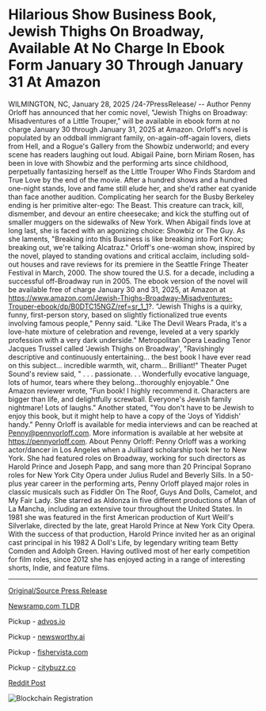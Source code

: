 # Hilarious Show Business Book, Jewish Thighs On Broadway, Available At No Charge In Ebook Form January 30 Through January 31 At Amazon

WILMINGTON, NC, January 28, 2025 /24-7PressRelease/ -- Author Penny Orloff has announced that her comic novel, "Jewish Thighs on Broadway: Misadventures of a Little Trouper," will be available in ebook form at no charge January 30 through January 31, 2025 at Amazon.  Orloff's novel is populated by an oddball immigrant family, on-again-off-again lovers, diets from Hell, and a Rogue's Gallery from the Showbiz underworld; and every scene has readers laughing out loud.  Abigail Paine, born Miriam Rosen, has been in love with Showbiz and the performing arts since childhood, perpetually fantasizing herself as the Little Trouper Who Finds Stardom and True Love by the end of the movie. After a hundred shows and a hundred one-night stands, love and fame still elude her, and she'd rather eat cyanide than face another audition. Complicating her search for the Busby Berkeley ending is her primitive alter-ego: The Beast. This creature can track, kill, dismember, and devour an entire cheesecake; and kick the stuffing out of smaller muggers on the sidewalks of New York. When Abigail finds love at long last, she is faced with an agonizing choice: Showbiz or The Guy. As she laments, "Breaking into this Business is like breaking into Fort Knox; breaking out, we're talking Alcatraz."  Orloff's one-woman show, inspired by the novel, played to standing ovations and critical acclaim, including sold-out houses and rave reviews for its premiere in the Seattle Fringe Theater Festival in March, 2000. The show toured the U.S. for a decade, including a successful off-Broadway run in 2005.  The ebook version of the novel will be available free of charge January 30 and 31, 2025, at Amazon at https://www.amazon.com/Jewish-Thighs-Broadway-Misadventures-Trouper-ebook/dp/B0DTC15NGZ/ref=sr_1_1?.  "Jewish Thighs is a quirky, funny, first-person story, based on slightly fictionalized true events involving famous people," Penny said. "Like The Devil Wears Prada, it's a love-hate mixture of celebration and revenge, leveled at a very sparkly profession with a very dark underside."  Metropolitan Opera Leading Tenor Jacques Trussel called 'Jewish Thighs on Broadway', "Ravishingly descriptive and continuously entertaining... the best book I have ever read on this subject... incredible warmth, wit, charm... Brilliant!"  Theater Puget Sound's review said, " . . . passionate. . . Wonderfully evocative language, lots of humor, tears where they belong...thoroughly enjoyable."  One Amazon reviewer wrote, "Fun book! I highly recommend it. Characters are bigger than life, and delightfully screwball. Everyone's Jewish family nightmare! Lots of laughs." Another stated, "You don't have to be Jewish to enjoy this book, but it might help to have a copy of the 'Joys of Yiddish' handy."  Penny Orloff is available for media interviews and can be reached at Penny@pennyorloff.com. More information is available at her website at https://pennyorloff.com.  About Penny Orloff:  Penny Orloff was a working actor/dancer in Los Angeles when a Juilliard scholarship took her to New York. She had featured roles on Broadway, working for such directors as Harold Prince and Joseph Papp, and sang more than 20 Principal Soprano roles for New York City Opera under Julius Rudel and Beverly Sills. In a 50-plus year career in the performing arts, Penny Orloff played major roles in classic musicals such as Fiddler On The Roof, Guys And Dolls, Camelot, and My Fair Lady. She starred as Aldonza in five different productions of Man of La Mancha, including an extensive tour throughout the United States. In 1981 she was featured in the first American production of Kurt Weill's Silverlake, directed by the late, great Harold Prince at New York City Opera. With the success of that production, Harold Prince invited her as an original cast principal in his 1982 A Doll's Life, by legendary writing team Betty Comden and Adolph Green. Having outlived most of her early competition for film roles, since 2012 she has enjoyed acting in a range of interesting shorts, Indie, and feature films. 

---

[Original/Source Press Release](https://www.24-7pressrelease.com/press-release/519188/hilarious-show-business-book-jewish-thighs-on-broadway-available-at-no-charge-in-ebook-form-january-30-through-january-31-at-amazon)
                    

[Newsramp.com TLDR](https://newsramp.com/curated-news/comic-novel-jewish-thighs-on-broadway-available-for-free-on-amazon/1fb2242ea6d689536c17e39b832108b1) 


Pickup - [advos.io](https://advos.io/en/comic-novel-jewish-thighs-on-broadway-offers-free-ebook-weekend/202510402)

Pickup - [newsworthy.ai](https://newsworthy.ai/curated/comic-novel-jewish-thighs-on-broadway-offers-free-digital-download-this-january/202510402)

Pickup - [fishervista.com](https://fishervista.com/en/comic-novel-jewish-thighs-on-broadway-offers-free-ebook-weekend/202510402)

Pickup - [citybuzz.co](https://citybuzz.co/comic-novel-jewish-thighs-on-broadway-offers-free-ebook-weekend)
 



[Reddit Post](https://www.reddit.com/r/Lifestyle_Culture/comments/1ibwxkb/comic_novel_jewish_thighs_on_broadway_available/) 



![Blockchain Registration](https://cdn.newsramp.app/24-7PressRelease/qrcode/251/28/lendIdhB.webp)